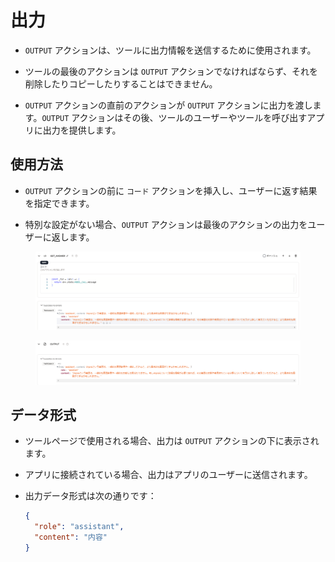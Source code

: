 # 出力

- `OUTPUT` アクションは、ツールに出力情報を送信するために使用されます。

- ツールの最後のアクションは `OUTPUT` アクションでなければならず、それを削除したりコピーしたりすることはできません。

- `OUTPUT` アクションの直前のアクションが `OUTPUT` アクションに出力を渡します。`OUTPUT` アクションはその後、ツールのユーザーやツールを呼び出すアプリに出力を提供します。

## 使用方法

- `OUTPUT` アクションの前に `コード` アクションを挿入し、ユーザーに返す結果を指定できます。

- 特別な設定がない場合、`OUTPUT` アクションは最後のアクションの出力をユーザーに返します。

<figure><img src="../../../images/screenshot-20240628-142933.png" alt=""></figure>

<figure><img src="../../../images/screenshot-20240628-143016.png" alt=""></figure>

## データ形式

- ツールページで使用される場合、出力は `OUTPUT` アクションの下に表示されます。

- アプリに接続されている場合、出力はアプリのユーザーに送信されます。

- 出力データ形式は次の通りです：
  ```json
  {
    "role": "assistant",
    "content": "内容"
  }
  ```

